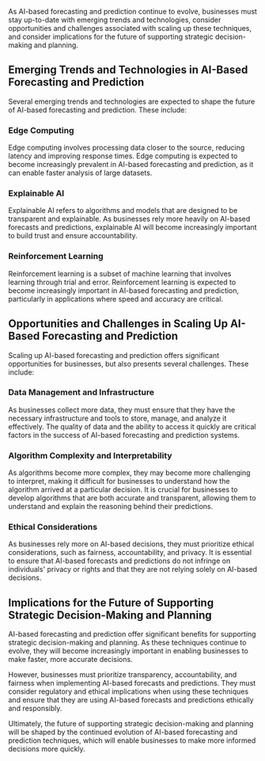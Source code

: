 
As AI-based forecasting and prediction continue to evolve, businesses must stay up-to-date with emerging trends and technologies, consider opportunities and challenges associated with scaling up these techniques, and consider implications for the future of supporting strategic decision-making and planning.

Emerging Trends and Technologies in AI-Based Forecasting and Prediction
-----------------------------------------------------------------------

Several emerging trends and technologies are expected to shape the future of AI-based forecasting and prediction. These include:

### Edge Computing

Edge computing involves processing data closer to the source, reducing latency and improving response times. Edge computing is expected to become increasingly prevalent in AI-based forecasting and prediction, as it can enable faster analysis of large datasets.

### Explainable AI

Explainable AI refers to algorithms and models that are designed to be transparent and explainable. As businesses rely more heavily on AI-based forecasts and predictions, explainable AI will become increasingly important to build trust and ensure accountability.

### Reinforcement Learning

Reinforcement learning is a subset of machine learning that involves learning through trial and error. Reinforcement learning is expected to become increasingly important in AI-based forecasting and prediction, particularly in applications where speed and accuracy are critical.

Opportunities and Challenges in Scaling Up AI-Based Forecasting and Prediction
------------------------------------------------------------------------------

Scaling up AI-based forecasting and prediction offers significant opportunities for businesses, but also presents several challenges. These include:

### Data Management and Infrastructure

As businesses collect more data, they must ensure that they have the necessary infrastructure and tools to store, manage, and analyze it effectively. The quality of data and the ability to access it quickly are critical factors in the success of AI-based forecasting and prediction systems.

### Algorithm Complexity and Interpretability

As algorithms become more complex, they may become more challenging to interpret, making it difficult for businesses to understand how the algorithm arrived at a particular decision. It is crucial for businesses to develop algorithms that are both accurate and transparent, allowing them to understand and explain the reasoning behind their predictions.

### Ethical Considerations

As businesses rely more on AI-based decisions, they must prioritize ethical considerations, such as fairness, accountability, and privacy. It is essential to ensure that AI-based forecasts and predictions do not infringe on individuals' privacy or rights and that they are not relying solely on AI-based decisions.

Implications for the Future of Supporting Strategic Decision-Making and Planning
--------------------------------------------------------------------------------

AI-based forecasting and prediction offer significant benefits for supporting strategic decision-making and planning. As these techniques continue to evolve, they will become increasingly important in enabling businesses to make faster, more accurate decisions.

However, businesses must prioritize transparency, accountability, and fairness when implementing AI-based forecasts and predictions. They must consider regulatory and ethical implications when using these techniques and ensure that they are using AI-based forecasts and predictions ethically and responsibly.

Ultimately, the future of supporting strategic decision-making and planning will be shaped by the continued evolution of AI-based forecasting and prediction techniques, which will enable businesses to make more informed decisions more quickly.
